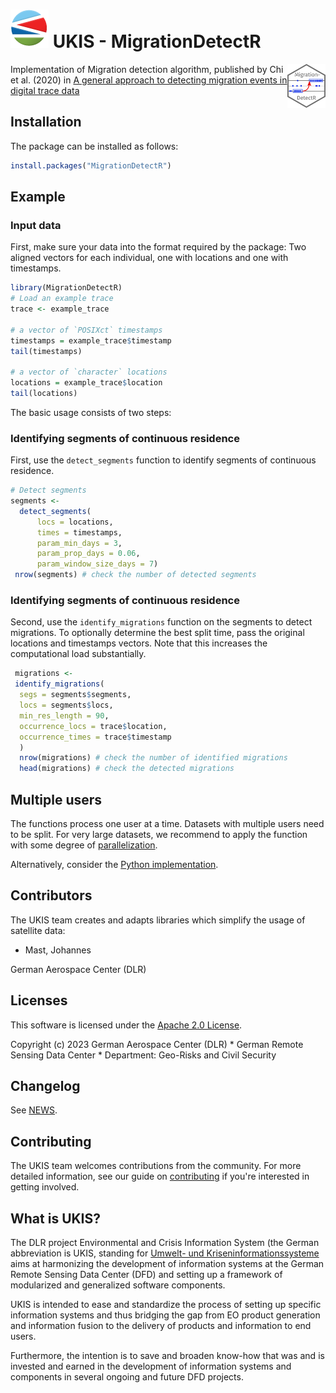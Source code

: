 [![UKIS](man/figures/ukis-logo.png)](https://www.dlr.de/eoc/en/desktopdefault.aspx/tabid-5413/10560_read-21914/) 
UKIS - MigrationDetectR 
==============

 <img src="man/figures/logo.png" align="right" height="70" />
<!-- badges: start -->
<!--[![Lifecycle: stable](https://lifecycle.r-lib.org/articles/figures/lifecycle-stable.svg)](https://lifecycle.r-lib.org/articles/stages.html#stable) -->
<!--[![CRAN status](https://www.r-pkg.org/badges/version/MigrationDetectR)](https://CRAN.R-project.org/package=MigrationDetectR)-->
<!-- badges: end -->

Implementation of Migration detection algorithm, published by Chi et al. (2020) in [A general approach to detecting migration events in digital trace data](https://doi.org/10.1371/journal.pone.0239408)

## Installation

The package can be installed as follows:

``` r
install.packages("MigrationDetectR")
```

## Example


### Input data

First, make sure your data into the format required by the package: Two aligned vectors for each individual, one with locations and one with timestamps.


``` r
library(MigrationDetectR)
# Load an example trace
trace <- example_trace

# a vector of `POSIXct` timestamps
timestamps = example_trace$timestamp
tail(timestamps)

# a vector of `character` locations
locations = example_trace$location
tail(locations)
```

The basic usage consists of two steps:

### Identifying segments of continuous residence

First, use the `detect_segments` function to identify segments of continuous residence.

``` r
# Detect segments
segments <-
  detect_segments(
      locs = locations,
      times = timestamps,
      param_min_days = 3,
      param_prop_days = 0.06,
      param_window_size_days = 7)
 nrow(segments) # check the number of detected segments

```

### Identifying segments of continuous residence

Second, use the `identify_migrations` function on the segments to detect migrations.
To optionally determine the best split time, pass the original locations and timestamps vectors. Note that this increases the computational load substantially.

``` r
 migrations <-
 identify_migrations(
  segs = segments$segments,
  locs = segments$locs,
  min_res_length = 90,
  occurrence_locs = trace$location,
  occurrence_times = trace$timestamp
  )
  nrow(migrations) # check the number of identified migrations
  head(migrations) # check the detected migrations
```

## Multiple users

The functions process one user at a time. Datasets with multiple users need to be split.
For very large datasets, we recommend to apply the function with some degree of [parallelization](https://bookdown.org/rdpeng/rprogdatascience/parallel-computation.html).

Alternatively, consider the [Python implementation](https://github.com/g-chi/migration_detector).



## Contributors
The UKIS team creates and adapts libraries which simplify the usage of satellite data:

* Mast, Johannes

German Aerospace Center (DLR)

## Licenses
This software is licensed under the [Apache 2.0 License](https://github.com/dlr-eoc/ukis-migrationdetectr/blob/main/LICENSE.txt).

Copyright (c) 2023 German Aerospace Center (DLR) * German Remote Sensing Data Center * Department: Geo-Risks and Civil Security

## Changelog
See [NEWS](https://github.com/dlr-eoc/ukis-migrationdetectr/blob/main/NEWS.md).

## Contributing
The UKIS team welcomes contributions from the community.
For more detailed information, see our guide on [contributing](https://github.com/dlr-eoc/ukis-pysat/blob/master/CONTRIBUTING.md) if you're interested in getting involved.

## What is UKIS?
The DLR project Environmental and Crisis Information System (the German abbreviation is UKIS, standing for [Umwelt- und Kriseninformationssysteme](https://www.dlr.de/eoc/en/desktopdefault.aspx/tabid-5413/10560_read-21914/) aims at harmonizing the development of information systems at the German Remote Sensing Data Center (DFD) and setting up a framework of modularized and generalized software components.

UKIS is intended to ease and standardize the process of setting up specific information systems and thus bridging the gap from EO product generation and information fusion to the delivery of products and information to end users.

Furthermore, the intention is to save and broaden know-how that was and is invested and earned in the development of information systems and components in several ongoing and future DFD projects.
